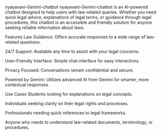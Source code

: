 nyayavani-Gemini-chatbot
nyayavani-Gemini-chatbot is an AI-powered chatbot designed to help users with law-related queries. Whether you need quick legal advice, explanations of legal terms, or guidance through legal procedures, this chatbot is an accessible and friendly solution for anyone seeking reliable information about laws.

Features
Law Guidance: Offers accurate responses to a wide range of law-related questions.

24/7 Support: Available any time to assist with your legal concerns.

User-Friendly Interface: Simple chat interface for easy interactions.

Privacy Focused: Conversations remain confidential and secure.

Powered by Gemini: Utilizes advanced AI from Gemini for smarter, more contextual responses.

Use Cases
Students looking for explanations on legal concepts.

Individuals seeking clarity on their legal rights and processes.

Professionals needing quick references to legal frameworks.

Anyone who needs to understand law-related documents, terminology, or procedures.
